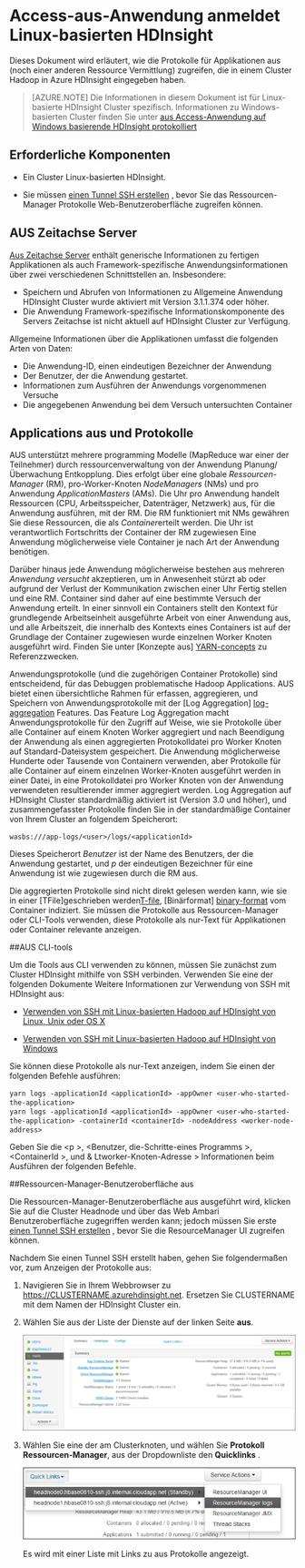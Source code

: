 <properties
    pageTitle="Hadoop aus Access-Anwendung anmeldet Linux-basierten HDInsight | Microsoft Azure"
    description="Informationen Sie zum Anwendung-Protokolle auf einem Linux-basierten HDInsight (Hadoop) Cluster mithilfe der Befehlszeile und einen Webbrowser aus zugreifen."
    services="hdinsight"
    documentationCenter=""
    tags="azure-portal"
    authors="Blackmist" 
    manager="jhubbard"
    editor="cgronlun"/>

<tags
    ms.service="hdinsight"
    ms.workload="big-data"
    ms.tgt_pltfrm="na"
    ms.devlang="na"
    ms.topic="article"
    ms.date="10/21/2016"
    ms.author="larryfr"/>

# <a name="access-yarn-application-logs-on-linux-based-hdinsight"></a>Access-aus-Anwendung anmeldet Linux-basierten HDInsight 

Dieses Dokument wird erläutert, wie die Protokolle für Applikationen aus (noch einer anderen Ressource Vermittlung) zugreifen, die in einem Cluster Hadoop in Azure HDInsight eingegeben haben.

> [AZURE.NOTE] Die Informationen in diesem Dokument ist für Linux-basierte HDInsight Cluster spezifisch. Informationen zu Windows-basierten Cluster finden Sie unter [aus Access-Anwendung auf Windows basierende HDInsight protokolliert](hdinsight-hadoop-access-yarn-app-logs.md)

## <a name="prerequisites"></a>Erforderliche Komponenten

* Ein Cluster Linux-basierten HDInsight.

* Sie müssen [einen Tunnel SSH erstellen](hdinsight-linux-ambari-ssh-tunnel.md) , bevor Sie das Ressourcen-Manager Protokolle Web-Benutzeroberfläche zugreifen können.

## <a name="YARNTimelineServer"></a>AUS Zeitachse Server

[Aus Zeitachse Server](http://hadoop.apache.org/docs/r2.4.0/hadoop-yarn/hadoop-yarn-site/TimelineServer.html) enthält generische Informationen zu fertigen Applikationen als auch Framework-spezifische Anwendungsinformationen über zwei verschiedenen Schnittstellen an. Insbesondere:

* Speichern und Abrufen von Informationen zu Allgemeine Anwendung HDInsight Cluster wurde aktiviert mit Version 3.1.1.374 oder höher.
* Die Anwendung Framework-spezifische Informationskomponente des Servers Zeitachse ist nicht aktuell auf HDInsight Cluster zur Verfügung.

Allgemeine Informationen über die Applikationen umfasst die folgenden Arten von Daten:

* Die Anwendung-ID, einen eindeutigen Bezeichner der Anwendung
* Der Benutzer, der die Anwendung gestartet.
* Informationen zum Ausführen der Anwendungs vorgenommenen Versuche
* Die angegebenen Anwendung bei dem Versuch untersuchten Container

## <a name="YARNAppsAndLogs"></a>Applications aus und Protokolle

AUS unterstützt mehrere programming Modelle (MapReduce war einer der Teilnehmer) durch ressourcenverwaltung von der Anwendung Planung/Überwachung Entkopplung. Dies erfolgt über eine globale *Ressourcen-Manager* (RM), pro-Worker-Knoten *NodeManagers* (NMs) und pro Anwendung *ApplicationMasters* (AMs). Die Uhr pro Anwendung handelt Ressourcen (CPU, Arbeitsspeicher, Datenträger, Netzwerk) aus, für die Anwendung ausführen, mit der RM. Die RM funktioniert mit NMs gewähren Sie diese Ressourcen, die als *Container*erteilt werden. Die Uhr ist verantwortlich Fortschritts der Container der RM zugewiesen Eine Anwendung möglicherweise viele Container je nach Art der Anwendung benötigen.

Darüber hinaus jede Anwendung möglicherweise bestehen aus mehreren *Anwendung versucht* akzeptieren, um in Anwesenheit stürzt ab oder aufgrund der Verlust der Kommunikation zwischen einer Uhr Fertig stellen und eine RM. Container sind daher auf eine bestimmte Versuch der Anwendung erteilt. In einer sinnvoll ein Containers stellt den Kontext für grundlegende Arbeitseinheit ausgeführte Arbeit von einer Anwendung aus, und alle Arbeitszeit, die innerhalb des Kontexts eines Containers ist auf der Grundlage der Container zugewiesen wurde einzelnen Worker Knoten ausgeführt wird. Finden Sie unter [Konzepte aus] [ YARN-concepts] zu Referenzzwecken.

Anwendungsprotokolle (und die zugehörigen Container Protokolle) sind entscheidend, für das Debuggen problematische Hadoop Applications. AUS bietet einen übersichtliche Rahmen für erfassen, aggregieren, und Speichern von Anwendungsprotokolle mit der [Log Aggregation] [ log-aggregation] Features. Das Feature Log Aggregation macht Anwendungsprotokolle für den Zugriff auf Weise, wie sie Protokolle über alle Container auf einem Knoten Worker aggregiert und nach Beendigung der Anwendung als einen aggregierten Protokolldatei pro Worker Knoten auf Standard-Dateisystem gespeichert. Die Anwendung möglicherweise Hunderte oder Tausende von Containern verwenden, aber Protokolle für alle Container auf einem einzelnen Worker-Knoten ausgeführt werden in einer Datei, in eine Protokolldatei pro Worker Knoten von der Anwendung verwendeten resultierender immer aggregiert werden. Log Aggregation auf HDInsight Cluster standardmäßig aktiviert ist (Version 3.0 und höher), und zusammengefasster Protokolle finden Sie in der standardmäßige Container von Ihrem Cluster an folgendem Speicherort:

    wasbs:///app-logs/<user>/logs/<applicationId>

Dieses Speicherort *Benutzer* ist der Name des Benutzers, der die Anwendung gestartet, und *p* der eindeutigen Bezeichner für eine Anwendung ist wie zugewiesen durch die RM aus.

Die aggregierten Protokolle sind nicht direkt gelesen werden kann, wie sie in einer [TFile]geschrieben werden[T-file], [Binärformat] [ binary-format] vom Container indiziert. Sie müssen die Protokolle aus Ressourcen-Manager oder CLI-Tools verwenden, diese Protokolle als nur-Text für Applikationen oder Container relevante anzeigen. 

##<a name="yarn-cli-tools"></a>AUS CLI-tools

Um die Tools aus CLI verwenden zu können, müssen Sie zunächst zum Cluster HDInsight mithilfe von SSH verbinden. Verwenden Sie eine der folgenden Dokumente Weitere Informationen zur Verwendung von SSH mit HDInsight aus:

- [Verwenden von SSH mit Linux-basierten Hadoop auf HDInsight von Linux, Unix oder OS X](hdinsight-hadoop-linux-use-ssh-unix.md)

- [Verwenden von SSH mit Linux-basierten Hadoop auf HDInsight von Windows](hdinsight-hadoop-linux-use-ssh-windows.md)
    
Sie können diese Protokolle als nur-Text anzeigen, indem Sie einen der folgenden Befehle ausführen:

    yarn logs -applicationId <applicationId> -appOwner <user-who-started-the-application>
    yarn logs -applicationId <applicationId> -appOwner <user-who-started-the-application> -containerId <containerId> -nodeAddress <worker-node-address>
    
Geben Sie die &lt;p >, &lt;Benutzer, die-Schritte-eines Programms >, &lt;ContainerId >, und & Ltworker-Knoten-Adresse > Informationen beim Ausführen der folgenden Befehle.

##<a name="yarn-resourcemanager-ui"></a>Ressourcen-Manager-Benutzeroberfläche aus

Die Ressourcen-Manager-Benutzeroberfläche aus ausgeführt wird, klicken Sie auf die Cluster Headnode und über das Web Ambari Benutzeroberfläche zugegriffen werden kann; jedoch müssen Sie erste [einen Tunnel SSH erstellen](hdinsight-linux-ambari-ssh-tunnel.md) , bevor Sie die ResourceManager UI zugreifen können.

Nachdem Sie einen Tunnel SSH erstellt haben, gehen Sie folgendermaßen vor, zum Anzeigen der Protokolle aus:

1. Navigieren Sie in Ihrem Webbrowser zu https://CLUSTERNAME.azurehdinsight.net. Ersetzen Sie CLUSTERNAME mit dem Namen der HDInsight Cluster ein.

2. Wählen Sie aus der Liste der Dienste auf der linken Seite __aus__.

    ![Aus Dienst ausgewählt](./media/hdinsight-hadoop-access-yarn-app-logs-linux/yarnservice.png)

3. Wählen Sie eine der am Clusterknoten, und wählen Sie __Protokoll Ressourcen-Manager__, aus der Dropdownliste den __Quicklinks__ .

    ![Schnelle Linnks aus](./media/hdinsight-hadoop-access-yarn-app-logs-linux/yarnquicklinks.png)
    
    Es wird mit einer Liste mit Links zu aus Protokolle angezeigt.

[YARN-timeline-server]:http://hadoop.apache.org/docs/r2.4.0/hadoop-yarn/hadoop-yarn-site/TimelineServer.html
[log-aggregation]:http://hortonworks.com/blog/simplifying-user-logs-management-and-access-in-yarn/
[T-file]:https://issues.apache.org/jira/secure/attachment/12396286/TFile%20Specification%2020081217.pdf
[binary-format]:https://issues.apache.org/jira/browse/HADOOP-3315
[YARN-concepts]:http://hortonworks.com/blog/apache-hadoop-yarn-concepts-and-applications/
